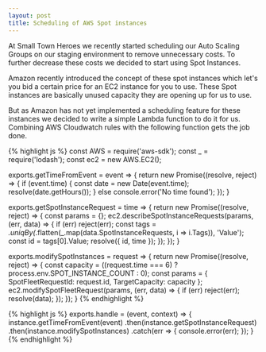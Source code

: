 ```yaml
---
layout: post
title: Scheduling of AWS Spot instances
---
```


At Small Town Heroes we recently started scheduling our Auto Scaling Groups on our staging environment to remove unnecessary costs. To further decrease these costs we decided to start using Spot Instances.

Amazon recently introduced the concept of these spot instances which let's you bid a certain price for an EC2 instance for you to use. These Spot instances are basically unused capacity they are opening up for us to use.

But as Amazon has not yet implemented a scheduling feature for these instances we decided to write a simple Lambda function to do it for us. Combining AWS Cloudwatch rules with the following function gets the job done.

{% highlight js %}
const AWS = require('aws-sdk');
const _ = require('lodash');
const ec2 = new AWS.EC2();

exports.getTimeFromEvent = event => {
    return new Promise((resolve, reject) => {
        if (event.time) {
            const date = new Date(event.time);
            resolve(date.getHours());
        }
        else console.error('No time found');
    });
}

exports.getSpotInstanceRequest = time => {
    return new Promise((resolve, reject) => {
        const params = {};
        ec2.describeSpotInstanceRequests(params, (err, data) => {
            if (err) reject(err);
            const tags = _.uniqBy(_.flatten(_.map(data.SpotInstanceRequests, i => i.Tags)), 'Value');
            const id = tags[0].Value;
            resolve({ id, time });
        });
    });
}

exports.modifySpotInstances = request => {
    return new Promise((resolve, reject) => {
        const capacity = ((request.time === 6) ? process.env.SPOT_INSTANCE_COUNT : 0);
        const params = {
            SpotFleetRequestId: request.id,
            TargetCapacity: capacity
        };
        ec2.modifySpotFleetRequest(params, (err, data) => {
            if (err) reject(err);
            resolve(data);
        });
    });
}
{% endhighlight %}

{% highlight js %}
exports.handle = (event, context) => {
    instance.getTimeFromEvent(event)
    .then(instance.getSpotInstanceRequest)
    .then(instance.modifySpotInstances)
    .catch(err => {
        console.error(err);
    });
}
{% endhighlight %}
